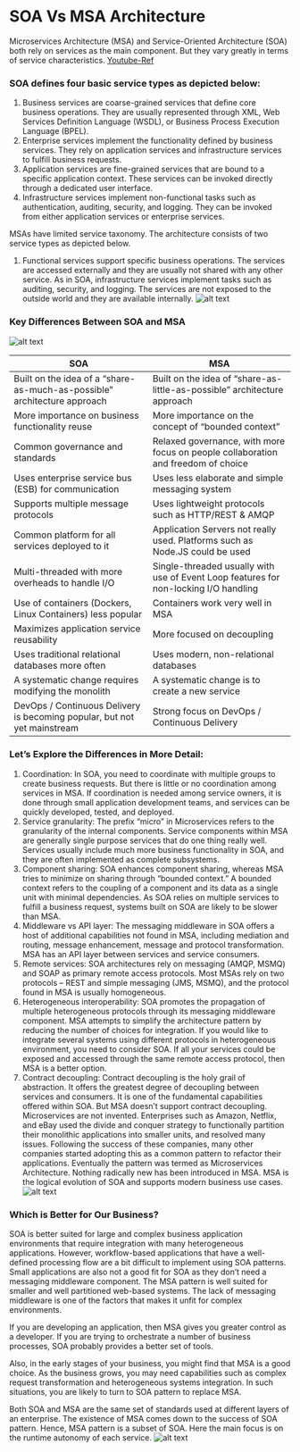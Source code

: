 # SOA Vs MSA Architecture
Microservices Architecture (MSA) and Service-Oriented Architecture (SOA) both rely on services as the main component. But they vary greatly in terms of service characteristics.
[Youtube-Ref](https://www.youtube.com/watch?v=YTdTKsm9n14)

### SOA defines four basic service types as depicted below:
1. Business services are coarse-grained services that define core business operations. They are usually represented through XML, Web Services Definition Language (WSDL), or Business Process Execution Language (BPEL).
2. Enterprise services implement the functionality defined by business services. They rely on application services and infrastructure services to fulfill business requests.
3. Application services are fine-grained services that are bound to a specific application context. These services can be invoked directly through a dedicated user interface.
4. Infrastructure services implement non-functional tasks such as authentication, auditing, security, and logging. They can be invoked from either application services or enterprise services.

MSAs have limited service taxonomy. The architecture consists of two service types as depicted below.
1. Functional services support specific business operations. The services are accessed externally and they are usually not shared with any other service. As in SOA, infrastructure services implement tasks such as auditing, security, and logging. The services are not exposed to the outside world and they are available internally.
![alt text](./images/Minimal-coordination.jpg)

### Key Differences Between SOA and MSA

![alt text](./images/SOA-architecture-vs-microservices.jpg)

|	SOA	|	MSA	|
|	----	|	----	|
|	Built on the idea of a “share-as-much-as-possible” architecture approach	|	Built on the idea of “share-as-little-as-possible” architecture approach	|
|	More importance on business functionality reuse	|	More importance on the concept of “bounded context”	|
|	Common governance and standards	|	Relaxed governance, with more focus on people collaboration and freedom of choice	|
|	Uses enterprise service bus (ESB) for communication	|	Uses less elaborate and simple messaging system	|
|	Supports multiple message protocols	|	Uses lightweight protocols such as HTTP/REST & AMQP	|
|	Common platform for all services deployed to it	|	Application Servers not really used. Platforms such as Node.JS could be used	|
|	Multi-threaded with more overheads to handle I/O	|	Single-threaded usually with use of Event Loop features for non-locking I/O handling	|
|	Use of containers (Dockers, Linux Containers) less popular	|	Containers work very well in MSA	|
|	Maximizes application service reusability	|	More focused on decoupling	|
|	Uses traditional relational databases more often	|	Uses modern, non-relational databases	|
|	A systematic change requires modifying the monolith	|	A systematic change is to create a new service	|
|	DevOps / Continuous Delivery is becoming popular, but not yet mainstream	|	Strong focus on DevOps / Continuous Delivery	|



### Let’s Explore the Differences in More Detail:
1. Coordination: In SOA, you need to coordinate with multiple groups to create business requests. But there is little or no coordination among services in MSA. If coordination is needed among service owners, it is done through small application development teams, and services can be quickly developed, tested, and deployed.
1. Service granularity: The prefix “micro” in Microservices refers to the granularity of the internal components. Service components within MSA are generally single purpose services that do one thing really well. Services usually include much more business functionality in SOA, and they are often implemented as complete subsystems.
1. Component sharing: SOA enhances component sharing, whereas MSA tries to minimize on sharing through “bounded context.” A bounded context refers to the coupling of a component and its data as a single unit with minimal dependencies. As SOA relies on multiple services to fulfill a business request, systems built on SOA are likely to be slower than MSA.
1. Middleware vs API layer: The messaging middleware in SOA offers a host of additional capabilities not found in MSA, including mediation and routing, message enhancement, message and protocol transformation. MSA has an API layer between services and service consumers.
1. Remote services: SOA architectures rely on messaging (AMQP, MSMQ) and SOAP as primary remote access protocols. Most MSAs rely on two protocols – REST and simple messaging (JMS, MSMQ), and the protocol found in MSA is usually homogeneous.
1. Heterogeneous interoperability: SOA promotes the propagation of multiple heterogeneous protocols through its messaging middleware component. MSA attempts to simplify the architecture pattern by reducing the number of choices for integration. If you would like to integrate several systems using different protocols in heterogeneous environment, you need to consider SOA. If all your services could be exposed and accessed through the same remote access protocol, then MSA is a better option.
1. Contract decoupling: Contract decoupling is the holy grail of abstraction. It offers the greatest degree of decoupling between services and consumers. It is one of the fundamental capabilities offered within SOA. But MSA doesn’t support contract decoupling.
Microservices are not invented. Enterprises such as Amazon, Netflix, and eBay used the divide and conquer strategy to functionally partition their monolithic applications into smaller units, and resolved many issues. Following the success of these companies, many other companies started adopting this as a common pattern to refactor their applications. Eventually the pattern was termed as Microservices Architecture. Nothing radically new has been introduced in MSA. MSA is the logical evolution of SOA and supports modern business use cases.
![alt text](./images/coordination-1024x440.jpg)

### Which is Better for Our Business?
SOA is better suited for large and complex business application environments that require integration with many heterogeneous applications. However, workflow-based applications that have a well-defined processing flow are a bit difficult to implement using SOA patterns. Small applications are also not a good fit for SOA as they don’t need a messaging middleware component. The MSA pattern is well suited for smaller and well partitioned web-based systems. The lack of messaging middleware is one of the factors that makes it unfit for complex environments.

If you are developing an application, then MSA gives you greater control as a developer. If you are trying to orchestrate a number of business processes, SOA probably provides a better set of tools.

Also, in the early stages of your business, you might find that MSA is a good choice. As the business grows, you may need capabilities such as complex request transformation and heterogeneous systems integration. In such situations, you are likely to turn to SOA pattern to replace MSA.

Both SOA and MSA are the same set of standards used at different layers of an enterprise. The existence of MSA comes down to the success of SOA pattern. Hence, MSA pattern is a subset of SOA. Here the main focus is on the runtime autonomy of each service.
![alt text](./images/SOA-architecture-vs-microservices.png)
